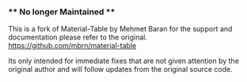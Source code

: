 ### <strong>  ** No longer Maintained ** </strong>

This is a fork of Material-Table by Mehmet Baran
for the support and documentation please refer to the original.
https://github.com/mbrn/material-table

Its only intended for immediate fixes that are not given attention by the original author and will follow updates from the original source code.
